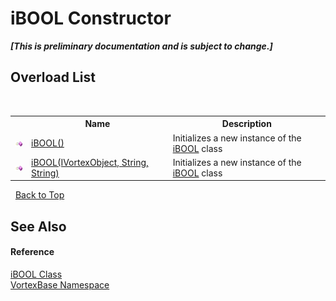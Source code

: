 # iBOOL Constructor 
 _**\[This is preliminary documentation and is subject to change.\]**_


## Overload List
&nbsp;<table><tr><th></th><th>Name</th><th>Description</th></tr><tr><td>![Public method](media/pubmethod.gif "Public method")</td><td><a href="M_VortexBase_iBOOL__ctor.md">iBOOL()</a></td><td>
Initializes a new instance of the <a href="T_VortexBase_iBOOL.md">iBOOL</a> class</td></tr><tr><td>![Public method](media/pubmethod.gif "Public method")</td><td><a href="M_VortexBase_iBOOL__ctor_1.md">iBOOL(IVortexObject, String, String)</a></td><td>
Initializes a new instance of the <a href="T_VortexBase_iBOOL.md">iBOOL</a> class</td></tr></table>&nbsp;
<a href="#ibool-constructor">Back to Top</a>

## See Also


#### Reference
<a href="T_VortexBase_iBOOL.md">iBOOL Class</a><br /><a href="N_VortexBase.md">VortexBase Namespace</a><br />